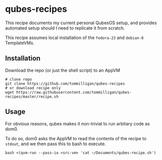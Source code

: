 # qubes-recipes

This recipe documents my current personal QubesOS setup,
and provides automated setup should I need to replicate it from scratch.

This recipe assumes local installation of the `fedora-23` and `debian-8` TemplateVMs.


## Installation

Download the repo (or just the shell script) to an AppVM

```
# clone repo
git clone https://github.com/tommilligan/qubes-recipes
# or download recipe only
wget https://raw.githubusercontent.com/tommilligan/qubes-recipes/master/recipe.sh
```


## Usage

For obvious reasons, qubes makes it non-trivial to run arbitary code as dom0.

To do so, dom0 asks the AppVM to read the contents of the recipe to `stdout`,
and we then pass this to bash to execute.

```
bash <(qvm-run --pass-io <src-vm> 'cat ~/Documents/qubes-recipe.sh')
```


